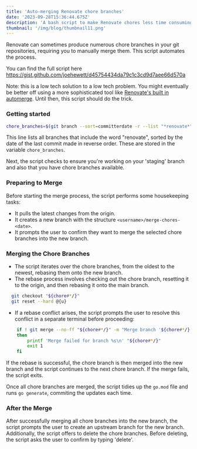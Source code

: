 ```yaml
---
title: 'Auto-merging Renovate chore branches'
date: '2023-09-28T15:36:44.675Z'
description: 'A bash script to make Renovate chores less time consuming'
thumbnail: '/img/blog/thumbnail11.png'
---
```


Renovate can sometimes produce numerous chore branches in your git repositories, requiring you to manually merge them. This script automates the process.

You can find the full script here https://gist.github.com/joehewett/d45754434da79c1c3cd9d7aee66d570a

Note: this is a low tech solution to a low tech problem. You might eventually be better off using a more sophisticated tool like [Renovate's built in automerge](https://docs.renovatebot.com/key-concepts/automerge/). Until then, this script should do the trick.

### Getting started

```sh
chore_branches=$(git branch --sort=committerdate -r --list "*renovate*")
```

This line lists all branches that include the word "renovate", sorted by the date of the last commit made in reverse order. These are stored in the variable `chore_branches`.

Next, the script checks to ensure you're working on your 'staging' branch and also that you have chore branches available.

### Preparing to Merge

Before starting the merge process, the script performs some housekeeping tasks:

- It pulls the latest changes from the origin.
- It creates a new branch with the structure `<username>/merge-chores-<date>`.
- It prompts the user to confirm they want to merge the selected chore branches into the new branch.

### Merging the Chore Branches

- The script iterates over the chore branches, from the oldest to the newest, rebasing them onto the new branch. 
- The rebase process involves checking out the chore branch, resetting it to the origin, and then rebasing it onto the main branch. 
```sh
  git checkout "${chore#*/}"
  git reset --hard @{u}
```
- If a rebase conflict arises, the script prompts the user to resolve this conflict in a separate terminal before proceeding:
```sh
    if ! git merge --no-ff "${chore#*/}" -m "Merge branch '${chore#*/}' into ${branch}"
    then
        printf 'Merge failed for branch %s\n' "${chore#*/}"
        exit 1
    fi
```

If the rebase is successful, the chore branch is then merged into the new branch and the script continues to the next chore branch. If the merge fails, the script exits.

Once all chore branches are merged, the script tidies up the `go.mod` file and runs `go generate`, commiting the updates each time.

### After the Merge

After successfully merging all chore branches into the new branch, the script prompts the user to create an upstream branch for the new branch. 
Additionally, the script offers to delete the chore branches. Before deleting, the script asks the user to confirm by typing 'delete'.


